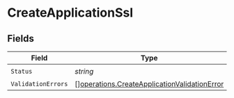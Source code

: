 # CreateApplicationSsl


## Fields

| Field                                                                                                        | Type                                                                                                         | Required                                                                                                     | Description                                                                                                  |
| ------------------------------------------------------------------------------------------------------------ | ------------------------------------------------------------------------------------------------------------ | ------------------------------------------------------------------------------------------------------------ | ------------------------------------------------------------------------------------------------------------ |
| `Status`                                                                                                     | *string*                                                                                                     | :heavy_check_mark:                                                                                           | N/A                                                                                                          |
| `ValidationErrors`                                                                                           | [][operations.CreateApplicationValidationError](../../models/operations/createapplicationvalidationerror.md) | :heavy_minus_sign:                                                                                           | N/A                                                                                                          |